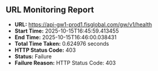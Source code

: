 ## URL Monitoring Report

- **URL:** https://api-gw1-prod1.fisglobal.com/gw/v1/health
- **Start Time:** 2025-10-15T16:45:59.413455
- **End Time:** 2025-10-15T16:46:00.038431
- **Total Time Taken:** 0.624976 seconds
- **HTTP Status Code:** 403
- **Status:** Failure
- **Failure Reason:** HTTP Status Code: 403
